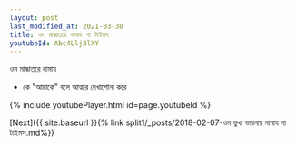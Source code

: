 ```yaml
---
layout: post
last_modified_at: 2021-03-30
title: ওম মান্ধাতরে নামায গা টাইমস
youtubeId: Abc4Llj8lXY
---
```

 
 
 ওম মান্ধাতরে নামায  
 
 -  কে "আমাকে" বলে আত্মার দেখাশোনা করে 
 
  
 
  
 
 
 
 
 
 


{% include youtubePlayer.html id=page.youtubeId %}
 
[Next]({{ site.baseurl }}{% link  split1/_posts/2018-02-07-ওম ভুখা ভাবনায় নামায গা টাইমস.md%})
 
